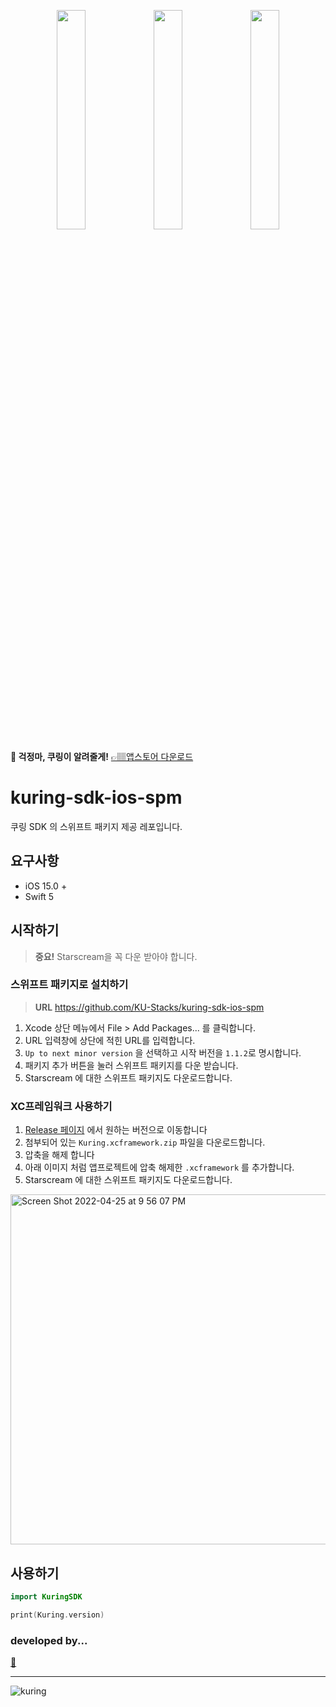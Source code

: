 <p align="center">
 <img src="https://user-images.githubusercontent.com/53814741/163469327-98af5c02-efc7-4c3e-8fec-9195ca6805ad.JPG" width="30%"/>
 <img src="https://user-images.githubusercontent.com/53814741/163469357-aed6a78a-4b65-4a9a-bead-d541e7eee702.JPG" width="30%"/>
 <img src="https://user-images.githubusercontent.com/53814741/163469345-503b6b50-b240-4c8d-9656-c719a5f3d9f2.JPG" width="30%"/>
</p>


**🔔 걱정마, 쿠링이 알려줄게!** [👉🏽앱스토어 다운로드](https://apps.apple.com/kr/app/%EC%BF%A0%EB%A7%81/id1609873520)

# kuring-sdk-ios-spm

쿠링 SDK 의 스위프트 패키지 제공 레포입니다.

## 요구사항

- iOS 15.0 +
- Swift 5

## 시작하기

> **중요!**
> Starscream을 꼭 다운 받아야 합니다.


### 스위프트 패키지로 설치하기

> **URL** https://github.com/KU-Stacks/kuring-sdk-ios-spm

1. Xcode 상단 메뉴에서 File > Add Packages... 를 클릭합니다.
2. URL 입력창에 상단에 적힌 URL를 입력합니다.
3. `Up to next minor version` 을 선택하고 시작 버전을 `1.1.2`로 명시합니다.
4. 패키지 추가 버튼을 눌러 스위프트 패키지를 다운 받습니다.
5. Starscream 에 대한 스위프트 패키지도 다운로드합니다.

### XC프레임워크 사용하기

1. [Release 페이지](https://github.com/KU-Stacks/kuring-sdk-ios-spm/releases) 에서 원하는 버전으로 이동합니다
2. 첨부되어 있는 `Kuring.xcframework.zip` 파일을 다운로드합니다.
3. 압축을 해제 합니다
4. 아래 이미지 처럼 앱프로젝트에 압축 해제한 `.xcframework` 를 추가합니다.
5. Starscream 에 대한 스위프트 패키지도 다운로드합니다.
<img width="560" alt="Screen Shot 2022-04-25 at 9 56 07 PM" src="https://user-images.githubusercontent.com/53814741/165093500-0f0e51c0-e6b8-410d-84b5-9c590fb296e8.png">

## 사용하기

```swift
import KuringSDK

print(Kuring.version)
```

### developed by...

[🐷](https://github.com/jaesung-0o0)

- - -

![kuring](https://www.notion.so/image/https%3A%2F%2Fs3-us-west-2.amazonaws.com%2Fsecure.notion-static.com%2F0723407c-43fd-416d-990f-944c361fadb7%2Fnotion.logo.png?table=block&id=a69fdf7f-f068-48c2-aede-f1fdcf13ca57&spaceId=547f4e5f-dce5-42a1-acc9-a4759b4d81a8&width=250&userId=3b783d7c-6fef-43ef-819f-9ca8c90755a4&cache=v2)


